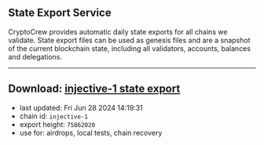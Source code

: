 ## State Export Service
CryptoCrew provides automatic daily state exports for all chains we validate. State export files can be used as genesis files and are a snapshot of the current blockchain state, including all validators, accounts, balances and delegations.

---
**Download: [injective-1 state export](https://dl-eu2.ccvalidators.com/SERVICE/injective/injective-1_export_75862020.json)**
---

- last updated: Fri Jun 28 2024 14:19:31
- chain id: `injective-1`
- export height: `75862020`
- use for: airdrops, local tests, chain recovery
